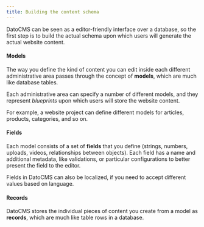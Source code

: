 ```yaml
---
title: Building the content schema
---
```


DatoCMS can be seen as a editor-friendly interface over a database, so the first step is to build the actual schema upon which users will generate the actual website content.

#### Models

The way you define the kind of content you can edit inside each different administrative area passes through the concept of <strong>models</strong>, which are much like database tables.

Each administrative area can specify a number of different models, and they represent <em>blueprints</em> upon which users will store the website content.

For example, a website project can define different models for articles, products, categories, and so on.

#### Fields

Each model consists of a set of <strong>fields</strong> that you define (strings, numbers, uploads, videos, relationships between objects). Each field has a name and additional metadata, like validations, or particular configurations to better present the field to the editor.

Fields in DatoCMS can also be localized, if you need to accept different values based on language.

#### Records

DatoCMS stores the individual pieces of content you create from a model as <strong>records</strong>, which are much like table rows in a database.

